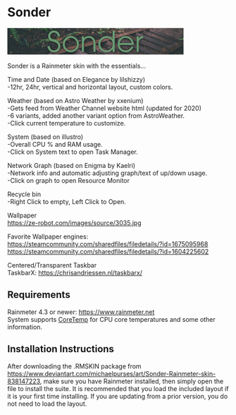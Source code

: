 # Sonder
![](Skins/Sonder/@Resources/Images/header.bmp)

Sonder is a Rainmeter skin with the essentials...  

Time and Date (based on Elegance by lilshizzy)  
-12hr, 24hr, vertical and horizontal layout, custom colors.  


Weather (based on Astro Weather by xxenium)  
-Gets feed from Weather Channel website html (updated for 2020)  
-6 variants, added another variant option from AstroWeather.  
-Click current temperature to customize.  

System (based on illustro)  
-Overall CPU % and RAM usage.  
-Click on System text to open Task Manager.  

Network Graph (based on Enigma by Kaelri)  
-Network info and automatic adjusting graph/text of up/down usage.  
-Click on graph to open Resource Monitor  

Recycle bin  
-Right Click to empty, Left Click to Open.   

Wallpaper  
https://ze-robot.com/images/source/3035.jpg  

Favorite Wallpaper engines:  
https://steamcommunity.com/sharedfiles/filedetails/?id=1675095968
https://steamcommunity.com/sharedfiles/filedetails/?id=1604225602  


Centered/Transparent Taskbar  
TaskbarX: https://chrisandriessen.nl/taskbarx/  

## Requirements
Rainmeter 4.3 or newer: https://www.rainmeter.net  
System supports [CoreTemp](https://www.alcpu.com/CoreTemp/) for CPU core temperatures and some other information.

## Installation Instructions
After downloading the .RMSKIN package from https://www.deviantart.com/michaelpurses/art/Sonder-Rainmeter-skin-838147223, make sure you have Rainmeter installed, then simply open the file to install the suite. It is recommended that you load the included layout if it is your first time installing. If you are updating from a prior version, you do not need to load the layout.
